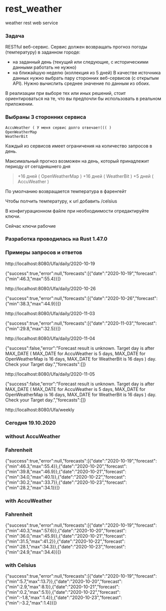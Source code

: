 # rest_weather
 weather rest web service


### Задача

RESTful веб-сервис. Сервис должен возвращать прогноз погоды (температуру) в заданном городе:
- на заданный день (текущий или следующие, с историческими данными работать не нужно)
- на ближайшую неделю (коллекция из 5 дней)
В качестве источника данных нужно выбрать пару сторонних веб-сервисов (с открытым API). Нужно вычислить среднее значение по данным из обоих.

В реализации при выборе тех или иных решений, стоит ориентироваться на те, что вы предпочли бы использовать в реальном приложении.

### Выбраны 3 сторонних сервиса
    AccuWeather ( У меня сервис долго отвечает((( )
    OpenWeatherMap
    WeatherBit
    
Каждый из сервисов имеет ограничения на количество запросов в день.

Максимальный прогноз возможен на день, который принадлежит периоду от сегодняшнего дня
> +16 дней ( OpenWeatherMap )
> +16 дней ( WeatherBit )
> +5 дней ( AccuWeather )

По умолчанию возвращается температура в фаренгейт

Чтобы полчить температуру, к url добавить /celsius
    
В конфигурационном файле при необходиимости отредактируйте ключи.

Сейчас ключи рабочие

### Разработка проводилась на Rust 1.47.0

### Примеры запросов и ответов


http://localhost:8080/Ufa/daily/2020-10-19

{"success":true,"error":null,"forecasts":[{"date":"2020-10-19","forecast":{"min":46.3,"max":55.4}}]}

http://localhost:8080/Ufa/daily/2020-10-26

{"success":true,"error":null,"forecasts":[{"date":"2020-10-26","forecast":{"min":38.3,"max":44.9}}]}

http://localhost:8080/Ufa/daily/2020-11-03

{"success":true,"error":null,"forecasts":[{"date":"2020-11-03","forecast":{"min":29.8,"max":32.5}}]}

http://localhost:8080/Ufa/daily/2020-11-04

{"success":false,"error":"Forecast result is unknown. Target day is after MAX_DATE ( MAX_DATE for AccuWeather is 5 days, MAX_DATE for OpenWeatherMap is 16 days, MAX_DATE for WeatherBit is 16 days ) day. Check your Target day.","forecasts":[]}

http://localhost:8080/Ufa/daily/2020-11-05

{"success":false,"error":"Forecast result is unknown. Target day is after MAX_DATE ( MAX_DATE for AccuWeather is 5 days, MAX_DATE for OpenWeatherMap is 16 days, MAX_DATE for WeatherBit is 16 days ) day. Check your Target day.","forecasts":[]}

http://localhost:8080/Ufa/weekly

### Сегодня 19.10.2020

### without AccuWeather

### Fahrenheit

{"success":true,"error":null,"forecasts":[{"date":"2020-10-19","forecast":{"min":46.3,"max":55.4}},{"date":"2020-10-20","forecast":{"min":39.8,"max":46.9}},{"date":"2020-10-21","forecast":{"min":34.0,"max":40.1}},{"date":"2020-10-22","forecast":{"min":30.2,"max":33.7}},{"date":"2020-10-23","forecast":{"min":28.2,"max":34.1}}]}

### with AccuWeather

### Fahrenheit

{"success":true,"error":null,"forecasts":[{"date":"2020-10-19","forecast":{"min":40.3,"max":57.6}},{"date":"2020-10-20","forecast":{"min":36.0,"max":45.9}},{"date":"2020-10-21","forecast":{"min":31.5,"max":41.2}},{"date":"2020-10-22","forecast":{"min":28.1,"max":34.3}},{"date":"2020-10-23","forecast":{"min":24.9,"max":34.4}}]}

### with Celsius

{"success":true,"error":null,"forecasts":[{"date":"2020-10-19","forecast":{"min":5.7,"max":13.7}},{"date":"2020-10-20","forecast":{"min":2.9,"max":8.1}},{"date":"2020-10-21","forecast":{"min":0.2,"max":5.1}},{"date":"2020-10-22","forecast":{"min":-1.8,"max":1.4}},{"date":"2020-10-23","forecast":{"min":-3.2,"max":1.4}}]}